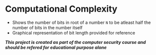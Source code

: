 # Computational Complexity

- Shows the number of bits in root of a number `N` to be atleast half the number of bits in the number itself
- Graphical representation of bit length provided for reference

_**This project is created as part of the computer security course and should be refered for educational purpose alone**_
